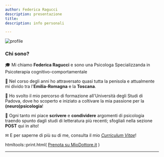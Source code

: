 ```yaml
---
author: Federica Ragucci
description: presentazione
title: 
description: info personali

---
```


![profile](images/landscape.jpg)

**<h3>Chi sono?</h3>**

🎓 Mi chiamo **Federica Ragucci** e sono una Psicologa Specializzanda in Psicoterapia cognitivo-comportamentale

📍   Nel corso degli anni ho attraversato quasi tutta la penisola e attualmente mi divido tra l'**Emilia-Romagna** e la **Toscana**.

:brain: Ho svolto il mio percorso di formazione all'Università degli Studi di Padova, dove ho scoperto e iniziato a coltivare la mia passione per la **(neuro)psicologia**!

📌 Ogni tanto mi piace **scrivere** e **condividere** argomenti di psicologia traendo spunto dagli studi di letteratura più recenti; sfogliali nella sezione **POST** qui in alto!

✉ E per saperne di più su di me, consulta il mio [*Curriculum Vitae*](/files/cv.pdf)!


htmltools::print.html(
<a id="zl-url" class="zl-url" href="https://www.miodottore.it/federica-ragucci/psicologo-psicologo-clinico/poggibonsi" rel="nofollow" data-zlw-doctor="federica-ragucci" data-zlw-type="big" data-zlw-opinion="false" data-zlw-hide-branding="true" data-zlw-saas-only="true">Prenota su MioDottore.it</a><script>!function($_x,_s,id){var js,fjs=$_x.getElementsByTagName(_s)[0];if(!$_x.getElementById(id)){js = $_x.createElement(_s);js.id = id;js.src = "//platform.docplanner.com/js/widget.js";fjs.parentNode.insertBefore(js,fjs);}}(document,"script","zl-widget-s");</script>
)
**********************************************

